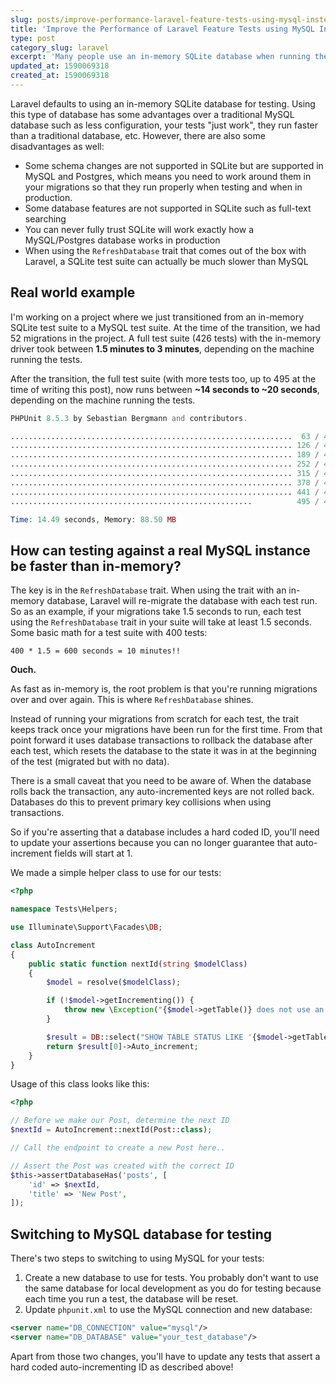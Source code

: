 ```yaml
---
slug: posts/improve-performance-laravel-feature-tests-using-mysql-instead-of-sqlite-or-memory-databases
title: 'Improve the Performance of Laravel Feature Tests using MySQL Instead of SQLite or Memory Databases'
type: post
category_slug: laravel
excerpt: 'Many people use an in-memory SQLite database when running their Laravel feature tests. If you''re doing this, chances are you can improve the runtime of your Laravel test suite.'
updated_at: 1590069318
created_at: 1590069318
---
```


Laravel defaults to using an in-memory SQLite database for testing. Using this type of database has some advantages over a traditional MySQL database such as less configuration, your tests "just work", they run faster than a traditional database, etc. However, there are also some disadvantages as well:

* Some schema changes are not supported in SQLite but are supported in MySQL and Postgres, which means you need to work around them in your migrations so that they run properly when testing and when in production.
* Some database features are not supported in SQLite such as full-text searching
* You can never fully trust SQLite will work exactly how a MySQL/Postgres database works in production
* When using the `RefreshDatabase` trait that comes out of the box with Laravel, a SQLite test suite can actually be much slower than MySQL

## Real world example

I'm working on a project where we just transitioned from an in-memory SQLite test suite to a MySQL test suite. At the time of the transition, we had 52 migrations in the project. A full test suite (426 tests) with the in-memory driver took between **1.5 minutes to 3 minutes**, depending on the machine running the tests.

After the transition, the full test suite (with more tests too, up to 495 at the time of writing this post), now runs between **~14 seconds to ~20 seconds**, depending on the machine running the tests.

```php
PHPUnit 8.5.3 by Sebastian Bergmann and contributors.

...............................................................  63 / 495 ( 12%)
............................................................... 126 / 495 ( 25%)
............................................................... 189 / 495 ( 38%)
............................................................... 252 / 495 ( 50%)
............................................................... 315 / 495 ( 63%)
............................................................... 378 / 495 ( 76%)
............................................................... 441 / 495 ( 89%)
......................................................          495 / 495 (100%)

Time: 14.49 seconds, Memory: 88.50 MB
```

## How can testing against a real MySQL instance be faster than in-memory?

The key is in the `RefreshDatabase` trait. When using the trait with an in-memory database, Laravel will re-migrate the database with each test run. So as an example, if your migrations take 1.5 seconds to run, each test using the `RefreshDatabase` trait in your suite will take at least 1.5 seconds. Some basic math for a test suite with 400 tests:

`400 * 1.5 = 600 seconds = 10 minutes!!`

**Ouch.**

As fast as in-memory is, the root problem is that you're running migrations over and over again. This is where `RefreshDatabase` shines.

Instead of running your migrations from scratch for each test, the trait keeps track once your migrations have been run for the first time. From that point forward it uses database transactions to rollback the database after each test, which resets the database to the state it was in at the beginning of the test (migrated but with no data).

There is a small caveat that you need to be aware of. When the database rolls back the transaction, any auto-incremented keys are not rolled back. Databases do this to prevent primary key collisions when using transactions.

So if you're asserting that a database includes a hard coded ID, you'll need to update your assertions because you can no longer guarantee that auto-increment fields will start at 1.

We made a simple helper class to use for our tests:

```php
<?php

namespace Tests\Helpers;

use Illuminate\Support\Facades\DB;

class AutoIncrement
{
    public static function nextId(string $modelClass)
    {
        $model = resolve($modelClass);

        if (!$model->getIncrementing()) {
            throw new \Exception("{$model->getTable()} does not use an incrementing key.");
        }

        $result = DB::select("SHOW TABLE STATUS LIKE '{$model->getTable()}'");
        return $result[0]->Auto_increment;
    }
}
```

Usage of this class looks like this:

```php
<?php

// Before we make our Post, determine the next ID
$nextId = AutoIncrement::nextId(Post::class);

// Call the endpoint to create a new Post here..

// Assert the Post was created with the correct ID
$this->assertDatabaseHas('posts', [
    'id' => $nextId,
    'title' => 'New Post',
]);
```

## Switching to MySQL database for testing

There's two steps to switching to using MySQL for your tests:

1. Create a new database to use for tests. You probably don't want to use the same database for local development as you do for testing because each time you run a test, the database will be reset.
2. Update `phpunit.xml` to use the MySQL connection and new database:

```xml
<server name="DB_CONNECTION" value="mysql"/>
<server name="DB_DATABASE" value="your_test_database"/>
```

Apart from those two changes, you'll have to update any tests that assert a hard coded auto-incrementing ID as described above!
